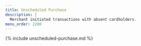 ```yaml
---
title: Unscheduled Purchase
description: |
  Merchant initiated transactions with absent cardholders.
menu_order: 2200
---
```


{% include unscheduled-purchase.md %}
